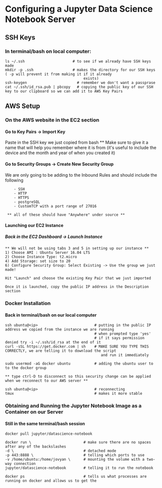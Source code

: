 # Configuring a Jupyter Data Science Notebook Server

## SSH Keys 
### In terminal/bash on local computer:
    ls ~/.ssh                      # to see if we already have SSH keys made
    mkdir -p .ssh                  # makes the directory for our SSH keys ( -p will prevent it from making it if it already                          
                                        exists)
    ssh-keygen                       # remember we don't want a passprase
    cat ~/.ssh/id_rsa.pub | pbcopy   # copying the public key of our SSH key to our clipboard so we can add it to AWS Key Pairs
    
## AWS Setup
### On the AWS website in the EC2 section
#### Go to Key Pairs -> Import Key
   Paste in the SSH key we just copied from bash 
   ** Make sure to give it a name that will help you remember where it is from
        (it's useful to include the device and the month and year of when you created it)
        
#### Go to Security Groups -> Create New Security Group
 We are only going to be adding to the Inbound Rules and should include the following 
 
        - SSH
        - HTTP
        - HTTPS
        - postgreSQL
        - CustomTCP with a port range of 27016 
        
     ** all of these should have "Anywhere" under source **
     
#### Launching our EC2 Instance 
##### Back in the EC2 Dashboard -> Launch Instance 
    ** We will not be using tabs 3 and 5 in setting up our instance **
    1) Choose AMI : Ubuntu Server 16.04 LTS 
    2) Choose Instance Type: t2.micro
    4) Add Storage: set size to 20
    6) Configure Security Group: Select Existing -> Use the group we just made!
    
    Hit "Launch" and choose the existing Key Pair that we just imported
    
    Once it is launched, copy the public IP address in the Description section 
    
### Docker Installation 
#### Back in terminal/bash on our local computer
    ssh ubuntu@<ip>                          # putting in the public IP address we copied from the instance we are running
                                             # when prompted type 'yes'
                                             # if it says permission denied try -i ~/.ssh/id_rsa at the end of it 
    curl -sSL https://get.docker.com | sh    # MAKE SURE YOU TYPE THIS CORRECTLY, we are telling it to download the script 
                                                and run it immediately
                                                
    sudo usermod -aG docker ubuntu           # adding the ubuntu user to to the docker group
    
    ** type ctrl-D to disconnect so this security change can be applied when we reconnect to our AWS server **
    
    ssh ubuntu@<ip>                          # reconnecting 
    tmux                                     # makes it more stable
    
### Obtaining and Running the Jupyter Notebook Image as a Container on our Server
#### Still in the same terminal/bash session    
   
    docker pull jupyter/datascience-notebook
    
    docker run \                        # make sure there are no spaces after any of the backslashes
    -d \                                # detached mode
    -p 443:8888 \                       # telling which ports to use
    -v /home/ubuntu:/home/jovyan \      # mounting the volume with a two-way connection
    jupyter/datascience-notebook        # telling it to run the notebook
    
    docker ps                           # tells us what processes are running on docker and allows us to get the 
    

